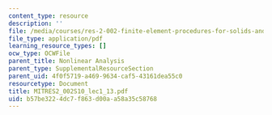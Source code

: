 ```yaml
---
content_type: resource
description: ''
file: /media/courses/res-2-002-finite-element-procedures-for-solids-and-structures-spring-2010/b57be3224dc7f863d00aa58a35c58768_MITRES2_002S10_lec1_13.pdf
file_type: application/pdf
learning_resource_types: []
ocw_type: OCWFile
parent_title: Nonlinear Analysis
parent_type: SupplementalResourceSection
parent_uid: 4f0f5719-a469-9634-caf5-43161dea55c0
resourcetype: Document
title: MITRES2_002S10_lec1_13.pdf
uid: b57be322-4dc7-f863-d00a-a58a35c58768
---
```

